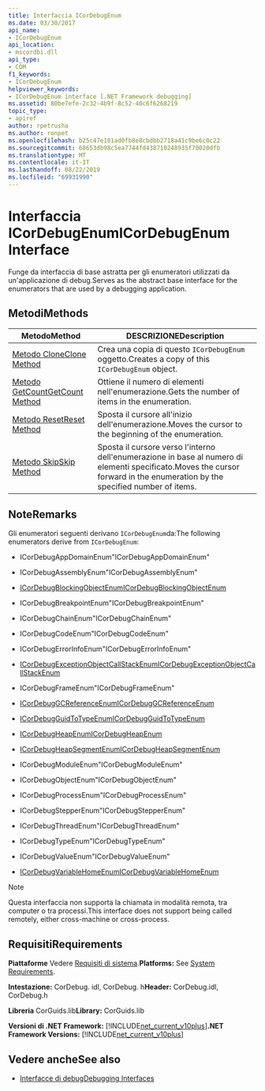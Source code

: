 ```yaml
---
title: Interfaccia ICorDebugEnum
ms.date: 03/30/2017
api_name:
- ICorDebugEnum
api_location:
- mscordbi.dll
api_type:
- COM
f1_keywords:
- ICorDebugEnum
helpviewer_keywords:
- ICorDebugEnum interface [.NET Framework debugging]
ms.assetid: 80be7efe-2c32-4b9f-8c52-40c6f6268219
topic_type:
- apiref
author: rpetrusha
ms.author: ronpet
ms.openlocfilehash: b25c47e101ad0fb8e8cbdbb2718a41c9be6c0c22
ms.sourcegitcommit: 68653db98c5ea7744fd438710248935f70020dfb
ms.translationtype: MT
ms.contentlocale: it-IT
ms.lasthandoff: 08/22/2019
ms.locfileid: "69931990"
---
```

# <a name="icordebugenum-interface"></a><span data-ttu-id="2893e-102">Interfaccia ICorDebugEnum</span><span class="sxs-lookup"><span data-stu-id="2893e-102">ICorDebugEnum Interface</span></span>

<span data-ttu-id="2893e-103">Funge da interfaccia di base astratta per gli enumeratori utilizzati da un'applicazione di debug.</span><span class="sxs-lookup"><span data-stu-id="2893e-103">Serves as the abstract base interface for the enumerators that are used by a debugging application.</span></span>  
  
## <a name="methods"></a><span data-ttu-id="2893e-104">Metodi</span><span class="sxs-lookup"><span data-stu-id="2893e-104">Methods</span></span>  
  
|<span data-ttu-id="2893e-105">Metodo</span><span class="sxs-lookup"><span data-stu-id="2893e-105">Method</span></span>|<span data-ttu-id="2893e-106">DESCRIZIONE</span><span class="sxs-lookup"><span data-stu-id="2893e-106">Description</span></span>|  
|------------|-----------------|  
|[<span data-ttu-id="2893e-107">Metodo Clone</span><span class="sxs-lookup"><span data-stu-id="2893e-107">Clone Method</span></span>](../../../../docs/framework/unmanaged-api/debugging/icordebugenum-clone-method.md)|<span data-ttu-id="2893e-108">Crea una copia di questo `ICorDebugEnum` oggetto.</span><span class="sxs-lookup"><span data-stu-id="2893e-108">Creates a copy of this `ICorDebugEnum` object.</span></span>|  
|[<span data-ttu-id="2893e-109">Metodo GetCount</span><span class="sxs-lookup"><span data-stu-id="2893e-109">GetCount Method</span></span>](../../../../docs/framework/unmanaged-api/debugging/icordebugenum-getcount-method.md)|<span data-ttu-id="2893e-110">Ottiene il numero di elementi nell'enumerazione.</span><span class="sxs-lookup"><span data-stu-id="2893e-110">Gets the number of items in the enumeration.</span></span>|  
|[<span data-ttu-id="2893e-111">Metodo Reset</span><span class="sxs-lookup"><span data-stu-id="2893e-111">Reset Method</span></span>](../../../../docs/framework/unmanaged-api/debugging/icordebugenum-reset-method.md)|<span data-ttu-id="2893e-112">Sposta il cursore all'inizio dell'enumerazione.</span><span class="sxs-lookup"><span data-stu-id="2893e-112">Moves the cursor to the beginning of the enumeration.</span></span>|  
|[<span data-ttu-id="2893e-113">Metodo Skip</span><span class="sxs-lookup"><span data-stu-id="2893e-113">Skip Method</span></span>](../../../../docs/framework/unmanaged-api/debugging/icordebugenum-skip-method.md)|<span data-ttu-id="2893e-114">Sposta il cursore verso l'interno dell'enumerazione in base al numero di elementi specificato.</span><span class="sxs-lookup"><span data-stu-id="2893e-114">Moves the cursor forward in the enumeration by the specified number of items.</span></span>|  
  
## <a name="remarks"></a><span data-ttu-id="2893e-115">Note</span><span class="sxs-lookup"><span data-stu-id="2893e-115">Remarks</span></span>  
 <span data-ttu-id="2893e-116">Gli enumeratori seguenti derivano `ICorDebugEnum`da:</span><span class="sxs-lookup"><span data-stu-id="2893e-116">The following enumerators derive from `ICorDebugEnum`:</span></span>  
  
- <span data-ttu-id="2893e-117">ICorDebugAppDomainEnum</span><span class="sxs-lookup"><span data-stu-id="2893e-117">"ICorDebugAppDomainEnum"</span></span>  
  
- <span data-ttu-id="2893e-118">ICorDebugAssemblyEnum</span><span class="sxs-lookup"><span data-stu-id="2893e-118">"ICorDebugAssemblyEnum"</span></span>  
  
- [<span data-ttu-id="2893e-119">ICorDebugBlockingObjectEnum</span><span class="sxs-lookup"><span data-stu-id="2893e-119">ICorDebugBlockingObjectEnum</span></span>](../../../../docs/framework/unmanaged-api/debugging/icordebugblockingobjectenum-interface.md)  
  
- <span data-ttu-id="2893e-120">ICorDebugBreakpointEnum</span><span class="sxs-lookup"><span data-stu-id="2893e-120">"ICorDebugBreakpointEnum"</span></span>  
  
- <span data-ttu-id="2893e-121">ICorDebugChainEnum</span><span class="sxs-lookup"><span data-stu-id="2893e-121">"ICorDebugChainEnum"</span></span>  
  
- <span data-ttu-id="2893e-122">ICorDebugCodeEnum</span><span class="sxs-lookup"><span data-stu-id="2893e-122">"ICorDebugCodeEnum"</span></span>  
  
- <span data-ttu-id="2893e-123">ICorDebugErrorInfoEnum</span><span class="sxs-lookup"><span data-stu-id="2893e-123">"ICorDebugErrorInfoEnum"</span></span>  
  
- [<span data-ttu-id="2893e-124">ICorDebugExceptionObjectCallStackEnum</span><span class="sxs-lookup"><span data-stu-id="2893e-124">ICorDebugExceptionObjectCallStackEnum</span></span>](../../../../docs/framework/unmanaged-api/debugging/icordebugexceptionobjectcallstackenum-interface.md)  
  
- <span data-ttu-id="2893e-125">ICorDebugFrameEnum</span><span class="sxs-lookup"><span data-stu-id="2893e-125">"ICorDebugFrameEnum"</span></span>  
  
- [<span data-ttu-id="2893e-126">ICorDebugGCReferenceEnum</span><span class="sxs-lookup"><span data-stu-id="2893e-126">ICorDebugGCReferenceEnum</span></span>](../../../../docs/framework/unmanaged-api/debugging/icordebuggcreferenceenum-interface.md)  
  
- [<span data-ttu-id="2893e-127">ICorDebugGuidToTypeEnum</span><span class="sxs-lookup"><span data-stu-id="2893e-127">ICorDebugGuidToTypeEnum</span></span>](../../../../docs/framework/unmanaged-api/debugging/icordebugguidtotypeenum-interface.md)  
  
- [<span data-ttu-id="2893e-128">ICorDebugHeapEnum</span><span class="sxs-lookup"><span data-stu-id="2893e-128">ICorDebugHeapEnum</span></span>](../../../../docs/framework/unmanaged-api/debugging/icordebugheapenum-interface.md)  
  
- [<span data-ttu-id="2893e-129">ICorDebugHeapSegmentEnum</span><span class="sxs-lookup"><span data-stu-id="2893e-129">ICorDebugHeapSegmentEnum</span></span>](../../../../docs/framework/unmanaged-api/debugging/icordebugheapsegmentenum-interface.md)  
  
- <span data-ttu-id="2893e-130">ICorDebugModuleEnum</span><span class="sxs-lookup"><span data-stu-id="2893e-130">"ICorDebugModuleEnum"</span></span>  
  
- <span data-ttu-id="2893e-131">ICorDebugObjectEnum</span><span class="sxs-lookup"><span data-stu-id="2893e-131">"ICorDebugObjectEnum"</span></span>  
  
- <span data-ttu-id="2893e-132">ICorDebugProcessEnum</span><span class="sxs-lookup"><span data-stu-id="2893e-132">"ICorDebugProcessEnum"</span></span>  
  
- <span data-ttu-id="2893e-133">ICorDebugStepperEnum</span><span class="sxs-lookup"><span data-stu-id="2893e-133">"ICorDebugStepperEnum"</span></span>  
  
- <span data-ttu-id="2893e-134">ICorDebugThreadEnum</span><span class="sxs-lookup"><span data-stu-id="2893e-134">"ICorDebugThreadEnum"</span></span>  
  
- <span data-ttu-id="2893e-135">ICorDebugTypeEnum</span><span class="sxs-lookup"><span data-stu-id="2893e-135">"ICorDebugTypeEnum"</span></span>  
  
- <span data-ttu-id="2893e-136">ICorDebugValueEnum</span><span class="sxs-lookup"><span data-stu-id="2893e-136">"ICorDebugValueEnum"</span></span>  
  
- [<span data-ttu-id="2893e-137">ICorDebugVariableHomeEnum</span><span class="sxs-lookup"><span data-stu-id="2893e-137">ICorDebugVariableHomeEnum</span></span>](../../../../docs/framework/unmanaged-api/debugging/icordebugvariablehomeenum-interface.md)  
  
> [!NOTE]
> <span data-ttu-id="2893e-138">Questa interfaccia non supporta la chiamata in modalità remota, tra computer o tra processi.</span><span class="sxs-lookup"><span data-stu-id="2893e-138">This interface does not support being called remotely, either cross-machine or cross-process.</span></span>  
  
## <a name="requirements"></a><span data-ttu-id="2893e-139">Requisiti</span><span class="sxs-lookup"><span data-stu-id="2893e-139">Requirements</span></span>  
 <span data-ttu-id="2893e-140">**Piattaforme** Vedere [Requisiti di sistema](../../../../docs/framework/get-started/system-requirements.md).</span><span class="sxs-lookup"><span data-stu-id="2893e-140">**Platforms:** See [System Requirements](../../../../docs/framework/get-started/system-requirements.md).</span></span>  
  
 <span data-ttu-id="2893e-141">**Intestazione:** CorDebug. idl, CorDebug. h</span><span class="sxs-lookup"><span data-stu-id="2893e-141">**Header:** CorDebug.idl, CorDebug.h</span></span>  
  
 <span data-ttu-id="2893e-142">**Libreria** CorGuids.lib</span><span class="sxs-lookup"><span data-stu-id="2893e-142">**Library:** CorGuids.lib</span></span>  
  
 <span data-ttu-id="2893e-143">**Versioni di .NET Framework:** [!INCLUDE[net_current_v10plus](../../../../includes/net-current-v10plus-md.md)]</span><span class="sxs-lookup"><span data-stu-id="2893e-143">**.NET Framework Versions:** [!INCLUDE[net_current_v10plus](../../../../includes/net-current-v10plus-md.md)]</span></span>  
  
## <a name="see-also"></a><span data-ttu-id="2893e-144">Vedere anche</span><span class="sxs-lookup"><span data-stu-id="2893e-144">See also</span></span>

- [<span data-ttu-id="2893e-145">Interfacce di debug</span><span class="sxs-lookup"><span data-stu-id="2893e-145">Debugging Interfaces</span></span>](../../../../docs/framework/unmanaged-api/debugging/debugging-interfaces.md)
